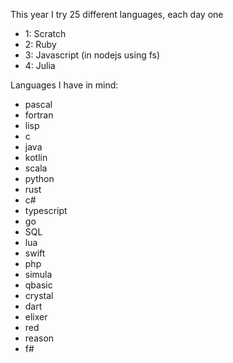 This year I try 25 different languages, each day one

- 1: Scratch
- 2: Ruby
- 3: Javascript (in nodejs using fs)
- 4: Julia

Languages I have in mind:

- pascal
- fortran
- lisp
- c
- java
- kotlin
- scala
- python
- rust
- c#
- typescript
- go
- SQL
- lua
- swift
- php
- simula
- qbasic
- crystal
- dart
- elixer
- red
- reason
- f#
